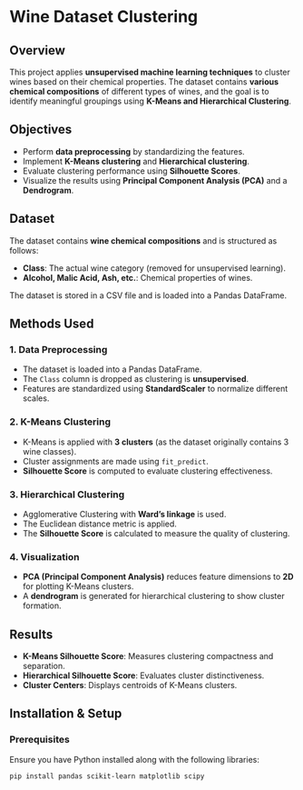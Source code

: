 # Wine Dataset Clustering

## Overview
This project applies **unsupervised machine learning techniques** to cluster wines based on their chemical properties. The dataset contains **various chemical compositions** of different types of wines, and the goal is to identify meaningful groupings using **K-Means and Hierarchical Clustering**.

## Objectives
- Perform **data preprocessing** by standardizing the features.
- Implement **K-Means clustering** and **Hierarchical clustering**.
- Evaluate clustering performance using **Silhouette Scores**.
- Visualize the results using **Principal Component Analysis (PCA)** and a **Dendrogram**.

## Dataset
The dataset contains **wine chemical compositions** and is structured as follows:
- **Class**: The actual wine category (removed for unsupervised learning).
- **Alcohol, Malic Acid, Ash, etc.**: Chemical properties of wines.

The dataset is stored in a CSV file and is loaded into a Pandas DataFrame.

## Methods Used
### 1. **Data Preprocessing**
- The dataset is loaded into a Pandas DataFrame.
- The `Class` column is dropped as clustering is **unsupervised**.
- Features are standardized using **StandardScaler** to normalize different scales.

### 2. **K-Means Clustering**
- K-Means is applied with **3 clusters** (as the dataset originally contains 3 wine classes).
- Cluster assignments are made using `fit_predict`.
- **Silhouette Score** is computed to evaluate clustering effectiveness.

### 3. **Hierarchical Clustering**
- Agglomerative Clustering with **Ward’s linkage** is used.
- The Euclidean distance metric is applied.
- The **Silhouette Score** is calculated to measure the quality of clustering.

### 4. **Visualization**
- **PCA (Principal Component Analysis)** reduces feature dimensions to **2D** for plotting K-Means clusters.
- A **dendrogram** is generated for hierarchical clustering to show cluster formation.

## Results
- **K-Means Silhouette Score**: Measures clustering compactness and separation.
- **Hierarchical Silhouette Score**: Evaluates cluster distinctiveness.
- **Cluster Centers**: Displays centroids of K-Means clusters.

## Installation & Setup
### **Prerequisites**
Ensure you have Python installed along with the following libraries:
```sh
pip install pandas scikit-learn matplotlib scipy
